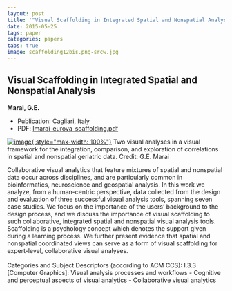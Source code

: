 ```yaml
---
layout: post
title: '"Visual Scaffolding in Integrated Spatial and Nonspatial Analysis"'
date: 2015-05-25
tags: paper
categories: papers
tabs: true
image: scaffolding12bis.png-srcw.jpg
---
```


## Visual Scaffolding in Integrated Spatial and Nonspatial Analysis
**Marai, G.E.**
- Publication: Cagliari, Italy
- PDF: [lmarai_eurova_scaffolding.pdf](/documents/lmarai_eurova_scaffolding.pdf)


[![image](https://www.evl.uic.edu/output/originals/scaffolding12bis.png-srcw.jpg){:style="max-width: 100%"}](https://www.evl.uic.edu/output/originals/scaffolding12bis.png-srcw.jpg)
Two visual analyses in a visual framework for the integration, comparison, and exploration of correlations in spatial and nonspatial geriatric data.
Credit: G.E. Marai

Collaborative visual analytics that feature mixtures of spatial and nonspatial data occur across disciplines, and are particularly common in bioinformatics, neuroscience and geospatial analysis. In this work we analyze, from a human-centric perspective, data collected from the design and evaluation of three successful visual analysis tools, spanning seven case studies. We focus on the importance of the users&rsquo; background to the design process, and we discuss the importance of visual scaffolding to such collaborative, integrated spatial and nonspatial visual analysis tools. Scaffolding is a psychology concept which denotes the support given during a learning process. We further present evidence that spatial and nonspatial coordinated views can serve as a form of visual scaffolding for expert-level, collaborative visual analyses.<br><br>
Categories and Subject Descriptors (according to ACM CCS): I.3.3 [Computer Graphics]: Visual analysis processes
and workflows - Cognitive and perceptual aspects of visual analytics - Collaborative visual analytics
